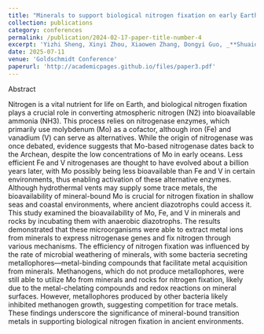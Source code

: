 ```yaml
---
title: "Minerals to support biological nitrogen fixation on early Earth"
collection: publications
category: conferences
permalink: /publication/2024-02-17-paper-title-number-4
excerpt: 'Yizhi Sheng, Xinyi Zhou, Xiaowen Zhang, Dongyi Guo, _**Shuaidi Wang**_, and Hailiang Dong'
date: 2025-07-11
venue: 'Goldschmidt Conference'
paperurl: 'http://academicpages.github.io/files/paper3.pdf'
---
```

Abstract

Nitrogen is a vital nutrient for life on Earth, and biological nitrogen fixation plays a crucial role in converting atmospheric nitrogen (N2) into bioavailable ammonia (NH3). This process relies on nitrogenase enzymes, which primarily use molybdenum (Mo) as a cofactor, although iron (Fe) and vanadium (V) can serve as alternatives. While the origin of nitrogenase was once debated, evidence suggests that Mo-based nitrogenase dates back to the Archean, despite the low concentrations of Mo in early oceans. Less efficient Fe and V nitrogenases are thought to have evolved about a billion years later, with Mo possibly being less bioavailable than Fe and V in certain environments, thus enabling activation of these alternative enzymes. Although hydrothermal vents may supply some trace metals, the bioavailability of mineral-bound Mo is crucial for nitrogen fixation in shallow seas and coastal environments, where ancient diazotrophs could access it.
This study examined the bioavailability of Mo, Fe, and V in minerals and rocks by incubating them with anaerobic diazotrophs. The results demonstrated that these microorganisms were able to extract metal ions from minerals to express nitrogenase genes and fix nitrogen through various mechanisms. The efficiency of nitrogen fixation was influenced by the rate of microbial weathering of minerals, with some bacteria secreting metallophores—metal-binding compounds that facilitate metal acquisition from minerals. Methanogens, which do not produce metallophores, were still able to utilize Mo from minerals and rocks for nitrogen fixation, likely due to the metal-chelating compounds and redox reactions on mineral surfaces. However, metallophores produced by other bacteria likely inhibited methanogen growth, suggesting competition for trace metals. These findings underscore the significance of mineral-bound transition metals in supporting biological nitrogen fixation in ancient environments.
